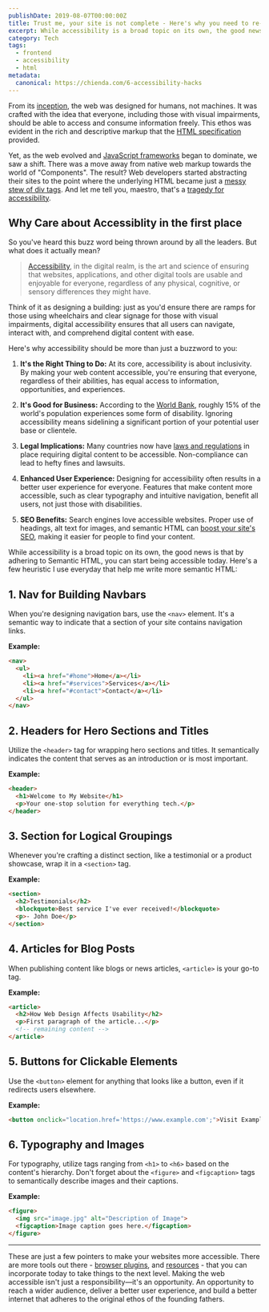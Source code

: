 ```yaml
---
publishDate: 2019-08-07T00:00:00Z
title: Trust me, your site is not complete - Here's why you need to re-write if for Accessibility
excerpt: While accessibility is a broad topic on its own, the good news is that by adhering to Semantic HTML, you can start being accessible today.  Here's a few heuristic I use everyday that help me write more semantic HTML
category: Tech
tags:
  - frontend
  - accessibility
  - html
metadata:
  canonical: https://chienda.com/6-accessibility-hacks
---
```

From its [inception](https://home.cern/science/computing/birth-web/short-history-web), the web was designed for humans, not machines. It was crafted with the idea that everyone, including those with visual impairments, should be able to access and consume information freely. This ethos was evident in the rich and descriptive markup that the [HTML specification](https://html.spec.whatwg.org/) provided.

Yet, as the web evolved and [JavaScript frameworks](https://medium.com/dailyjs/the-deepest-reason-why-modern-javascript-frameworks-exist-933b86ebc445) began to dominate, we saw a shift. There was a move away from native web markup towards the world of "Components". The result? Web developers started abstracting their sites to the point where the underlying HTML became just a [messy stew of div tags](https://www.hackterms.com/div%20soup). And let me tell you, maestro, that's a [tragedy for accessibility](https://www.a11ymatters.com/article/dont-use-divs-for-everything/).

## Why Care about Accessiblity in the first place

So you've heard this buzz word being thrown around by all the leaders. But what does it actually mean?

> [Accessibility](https://dictionary.cambridge.org/dictionary/english/accessibility), in the digital realm, is the art and science of ensuring that websites, applications, and other digital tools are usable and enjoyable for everyone, regardless of any physical, cognitive, or sensory differences they might have.

Think of it as designing a building: just as you'd ensure there are ramps for those using wheelchairs and clear signage for those with visual impairments, digital accessibility ensures that all users can navigate, interact with, and comprehend digital content with ease.

Here's why accessibility should be more than just a buzzword to you:

1. **It's the Right Thing to Do:** At its core, accessibility is about inclusivity. By making your web content accessible, you're ensuring that everyone, regardless of their abilities, has equal access to information, opportunities, and experiences.

2. **It's Good for Business:** According to the [World Bank](https://www.who.int/teams/noncommunicable-diseases/sensory-functions-disability-and-rehabilitation/world-report-on-disability), roughly 15% of the world's population experiences some form of disability. Ignoring accessibility means sidelining a significant portion of your potential user base or clientele.

3. **Legal Implications:** Many countries now have [laws and regulations](https://www.siteimprove.com/glossary/accessibility-laws/) in place requiring digital content to be accessible. Non-compliance can lead to hefty fines and lawsuits.

4. **Enhanced User Experience:** Designing for accessibility often results in a better user experience for everyone. Features that make content more accessible, such as clear typography and intuitive navigation, benefit all users, not just those with disabilities.

5. **SEO Benefits:** Search engines love accessible websites. Proper use of headings, alt text for images, and semantic HTML can [boost your site's SEO](https://seo.co/semantic-html/), making it easier for people to find your content.

While accessibility is a broad topic on its own, the good news is that by adhering to Semantic HTML, you can start being accessible today.  Here's a few heuristic I use everyday that help me write more semantic HTML:

## 1. **Nav for Building Navbars**

When you're designing navigation bars, use the `<nav>` element. It's a semantic way to indicate that a section of your site contains navigation links.

**Example:**

```html
<nav>
  <ul>
    <li><a href="#home">Home</a></li>
    <li><a href="#services">Services</a></li>
    <li><a href="#contact">Contact</a></li>
  </ul>
</nav>
```

## 2. **Headers for Hero Sections and Titles**

Utilize the `<header>` tag for wrapping hero sections and titles. It semantically indicates the content that serves as an introduction or is most important.

**Example:**

```html
<header>
  <h1>Welcome to My Website</h1>
  <p>Your one-stop solution for everything tech.</p>
</header>
```

## 3. **Section for Logical Groupings**

Whenever you're crafting a distinct section, like a testimonial or a product showcase, wrap it in a `<section>` tag.

**Example:**

```html
<section>
  <h2>Testimonials</h2>
  <blockquote>Best service I've ever received!</blockquote>
  <p>- John Doe</p>
</section>
```

## 4. **Articles for Blog Posts**

When publishing content like blogs or news articles, `<article>` is your go-to tag.

**Example:**

```html
<article>
  <h2>How Web Design Affects Usability</h2>
  <p>First paragraph of the article...</p>
  <!-- remaining content -->
</article>
```

## 5. **Buttons for Clickable Elements**

Use the `<button>` element for anything that looks like a button, even if it redirects users elsewhere.

**Example:**

```html
<button onclick="location.href='https://www.example.com';">Visit Example</button>
```

## 6. **Typography and Images**

For typography, utilize tags ranging from `<h1>` to `<h6>` based on the content's hierarchy. Don't forget about the `<figure>` and `<figcaption>` tags to semantically describe images and their captions.

**Example:**

```html
<figure>
  <img src="image.jpg" alt="Description of Image">
  <figcaption>Image caption goes here.</figcaption>
</figure>
```
---
These are just a few pointers to make your websites more accessible. There are more tools out there - [browser plugins](https://medium.com/@OPTASY.com/what-are-some-of-the-best-web-accessibility-testing-tools-to-evaluate-your-website-with-69def25a386), and [resources](https://developer.chrome.com/docs/lighthouse/accessibility/) - that you can incorporate today to take things to the next level. Making the web accessible isn't just a responsibility—it's an opportunity. An opportunity to reach a wider audience, deliver a better user experience, and build a better internet that adheres to the original ethos of the founding fathers. 
